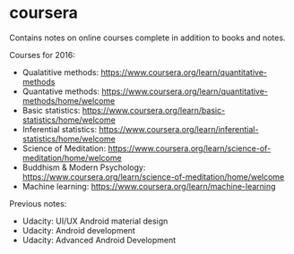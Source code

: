 # coursera
Contains notes on online courses complete in addition to books and notes. 

Courses for 2016:

* Qualatitive methods: https://www.coursera.org/learn/quantitative-methods
* Quantative methods: https://www.coursera.org/learn/quantitative-methods/home/welcome
* Basic statistics: https://www.coursera.org/learn/basic-statistics/home/welcome
* Inferential statistics: https://www.coursera.org/learn/inferential-statistics/home/welcome
* Science of Meditation: https://www.coursera.org/learn/science-of-meditation/home/welcome
* Buddhism & Modern Psychology: https://www.coursera.org/learn/science-of-meditation/home/welcome
* Machine learning: https://www.coursera.org/learn/machine-learning

Previous notes:
* Udacity: UI/UX Android material design
* Udacity: Android development
* Udacity: Advanced Android Development


